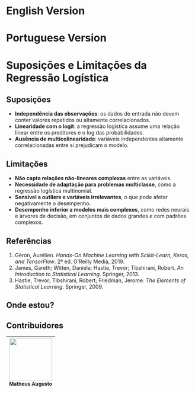# English Version

# Portuguese Version

# Suposições e Limitações da Regressão Logística

## Suposições
- **Independência das observações**: os dados de entrada não devem conter valores repetidos ou altamente correlacionados.
- **Linearidade com o logit**: a regressão logística assume uma relação linear entre os preditores e o log das probabilidades.
- **Ausência de multicolinearidade**: variáveis independentes altamente correlacionadas entre si prejudicam o modelo.

## Limitações
- **Não capta relações não-lineares complexas** entre as variáveis.
- **Necessidade de adaptação para problemas multiclasse**, como a regressão logística multinomial.
- **Sensível a outliers e variáveis irrelevantes**, o que pode afetar negativamente o desempenho.
- **Desempenho inferior a modelos mais complexos**, como redes neurais e árvores de decisão, em conjuntos de dados grandes e com padrões complexos.

## Referências

1. Géron, Aurélien. *Hands-On Machine Learning with Scikit-Learn, Keras, and TensorFlow*. 2ª ed. O’Reilly Media, 2019.
2. James, Gareth; Witten, Daniela; Hastie, Trevor; Tibshirani, Robert. *An Introduction to Statistical Learning*. Springer, 2013.
3. Hastie, Trevor; Tibshirani, Robert; Friedman, Jerome. *The Elements of Statistical Learning*. Springer, 2009.

## Onde estou?

## Contribuidores
| [<img loading="lazy" src="https://avatars.githubusercontent.com/u/109712126?v=4" width=115><br><sub>Matheus Augusto</sub>](https://github.com/matoncoffee) | 
| :---: | 
